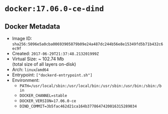# `docker:17.06.0-ce-dind`

## Docker Metadata

- Image ID: `sha256:5096e5a0cba00693905879b09e24a487dc244b56e8e15349fd5b71b432c6ec9f`
- Created: `2017-06-29T21:37:48.213201999Z`
- Virtual Size: ~ 102.74 Mb  
  (total size of all layers on-disk)
- Arch: `linux`/`amd64`
- Entrypoint: `["dockerd-entrypoint.sh"]`
- Environment:
  - `PATH=/usr/local/sbin:/usr/local/bin:/usr/sbin:/usr/bin:/sbin:/bin`
  - `DOCKER_CHANNEL=stable`
  - `DOCKER_VERSION=17.06.0-ce`
  - `DIND_COMMIT=3b5fac462d21ca164b3778647420016315289034`
